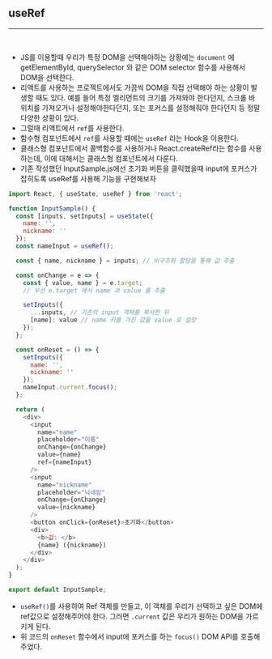 ## useRef
---

<br />

- JS를 이용할때 우리가 특정 DOM을 선택해야하는 상황에는 `document` 에 getElementById, querySelector 와 같은 DOM selector 함수를 사용해서 DOM을 선택한다.
- 리액트를 사용하는 프로젝트에서도 가끔씩 DOM을 직접 선택해야 하는 상황이 발생할 때도 있다. 예를 들어 특정 엘리먼트의 크기를 가져와야 한다던지, 스크롤 바 위치를 가져오거나 설정해야한다던지, 또는 포커스를 설정해줘야 한다던지 등 정말 다양한 상황이 있다. 
- 그럴때 리액트에서 `ref`를 사용한다.
- 함수형 컴포넌트에서 `ref`를 사용할 때에는 `useRef` 라는 Hook을 이용한다.
- 클래스형 컴포넌트에서 콜백함수를 사용하거나 React.createRef라는 함수를 사용하는데, 이에 대해서는 클래스형 컴포넌트에서 다룬다.
- 기존 작성했던 InputSample.js에선 초기화 버튼을 클릭했을때 input에 포커스가 잡히도록 useRef를 사용해 기능을 구현해보자

```js
import React, { useState, useRef } from 'react';

function InputSample() {
  const [inputs, setInputs] = useState({
    name: '',
    nickname: ''
  });
  const nameInput = useRef();

  const { name, nickname } = inputs; // 비구조화 할당을 통해 값 추출

  const onChange = e => {
    const { value, name } = e.target; 
    // 우선 e.target 에서 name 과 value 를 추출

    setInputs({
      ...inputs, // 기존의 input 객체를 복사한 뒤
      [name]: value // name 키를 가진 값을 value 로 설정
    });
  };

  const onReset = () => {
    setInputs({
      name: '',
      nickname: ''
    });
    nameInput.current.focus();
  };

  return (
    <div>
      <input
        name="name"
        placeholder="이름"
        onChange={onChange}
        value={name}
        ref={nameInput}
      />
      <input
        name="nickname"
        placeholder="닉네임"
        onChange={onChange}
        value={nickname}
      />
      <button onClick={onReset}>초기화</button>
      <div>
        <b>값: </b>
        {name} ({nickname})
      </div>
    </div>
  );
}

export default InputSample;
```
- `useRef()`를 사용하여 Ref 객체를 만들고, 이 객체를 우리가 선택하고 싶은 DOM에 ref값으로 설정해주어야 한다. 그러면 `.current` 값은 우리가 원하는 DOM을 가르키게 된다.
- 위 코드의 `onReset` 함수에서 input에 포커스를 하는 `focus()` DOM API를 호출해주었다. 